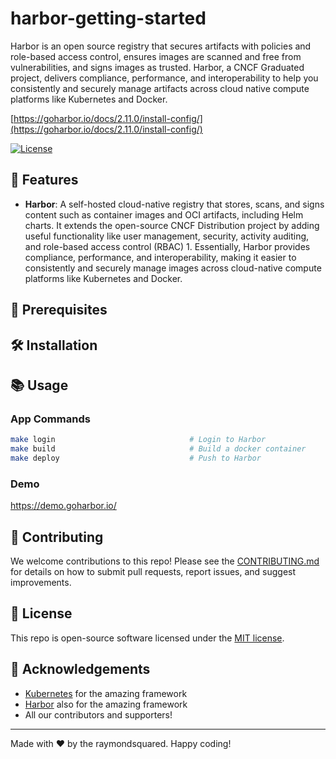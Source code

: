 # harbor-getting-started

Harbor is an open source registry that secures artifacts with policies and role-based access control, ensures images are scanned and free from vulnerabilities, and signs images as trusted. Harbor, a CNCF Graduated project, delivers compliance, performance, and interoperability to help you consistently and securely manage artifacts across cloud native compute platforms like Kubernetes and Docker.

[https://goharbor.io/docs/2.11.0/install-config/](https://goharbor.io/docs/2.11.0/install-config/)

[![License](https://img.shields.io/badge/License-MIT-green.svg)](https://opensource.org/licenses/mit)

## 🚀 Features

- **Harbor**: A self-hosted cloud-native registry that stores, scans, and signs content such as container images and OCI artifacts, including Helm charts. It extends the open-source CNCF Distribution project by adding useful functionality like user management, security, activity auditing, and role-based access control (RBAC) 1. Essentially, Harbor provides compliance, performance, and interoperability, making it easier to consistently and securely manage images across cloud-native compute platforms like Kubernetes and Docker.

## 🧰 Prerequisites

## 🛠 Installation

## 📚 Usage

### App Commands

```bash
make login                              # Login to Harbor
make build                              # Build a docker container
make deploy                             # Push to Harbor
```

### Demo

https://demo.goharbor.io/

## 🤝 Contributing

We welcome contributions to this repo! Please see the [CONTRIBUTING.md](CONTRIBUTING.md) for details on how to submit pull requests, report issues, and suggest improvements.

## 📜 License

This repo is open-source software licensed under the [MIT license](http://www.apache.org/licenses/mit).

## 🙏 Acknowledgements

- [Kubernetes](https://kubernetes.io/) for the amazing framework
- [Harbor](https://goharbor.io) also for the amazing framework
- All our contributors and supporters!

---

Made with ❤️ by the raymondsquared. Happy coding!
